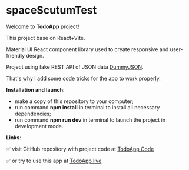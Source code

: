 # spaceScutumTest

Welcome to **TodoApp** project!

This project base on React+Vite.

Material UI React component library used to create responsive and user-friendly design.

Project using fake REST API of JSON data <a href="https://dummyjson.com/docs/todos">DummyJSON</a>.

That's why I add some code tricks for the app to work properly.

**Installation and launch**:

- make a copy of this repository to your computer;
- run command **npm install** in terminal to install all necessary dependencies;
- run command **npm run dev** in terminal to launch the project in development mode.

**Links**:

:white_check_mark: visit GitHub repository with project code at <a href="https://github.com/DenysKors/spaceScutumTests">TodoApp Code</a>

:white_check_mark: or try to use this app at <a href="https://denyskors.github.io/spaceScutumTest/">TodoApp live</a>
